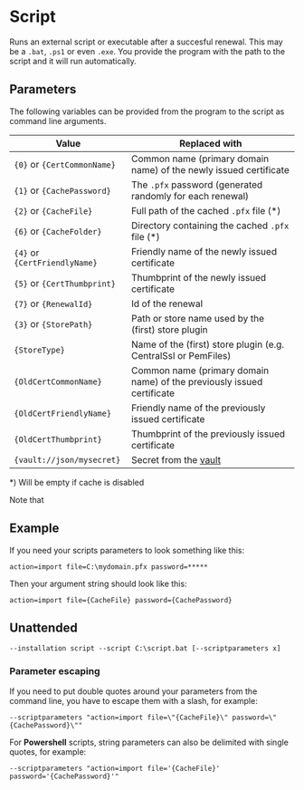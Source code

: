 ---
---
# Script
Runs an external script or executable after a succesful renewal. This may be a `.bat`, `.ps1` or even `.exe`.
You provide the program with the path to the script and it will run automatically.

## Parameters
The following variables can be provided from the program to the script as command line arguments.

| Value          |  Replaced with |
|----------------|----------------|
| `{0}` or `{CertCommonName}` | Common name (primary domain name) of the newly issued certificate          |
| `{1}` or `{CachePassword}` | The `.pfx` password (generated randomly for each renewal)  |
| `{2}` or `{CacheFile}`       | Full path of the cached `.pfx` file (*)                                 |
| `{6}` or `{CacheFolder}`       | Directory containing the cached `.pfx` file (*)                                 |
| `{4}` or `{CertFriendlyName}`       |  Friendly name of the newly issued certificate                               |
| `{5}` or `{CertThumbprint}`      | Thumbprint of the newly issued certificate                             |
| `{7}` or `{RenewalId}`       | Id of the renewal                                    |
| `{3}` or `{StorePath}`      | Path or store name used by the (first) store plugin   |
| `{StoreType}`        |  Name of the (first) store plugin (e.g. CentralSsl or PemFiles)                                    |
| `{OldCertCommonName}`        |  Common name (primary domain name) of the previously issued certificate |
| `{OldCertFriendlyName}`        |  Friendly name of the previously issued certificate |
| `{OldCertThumbprint}`        |  Thumbprint of the previously issued certificate |
| `{vault://json/mysecret}`        |  Secret from the [vault](https://www.simple-acme.com/manual/advanced-use/secret-management) |

*) Will be empty if cache is disabled 

Note that 
## Example
If you need your scripts parameters to look something like this:

`action=import file=C:\mydomain.pfx password=*****`

Then your argument string should look like this:

`action=import file={CacheFile} password={CachePassword}`

## Unattended 
`--installation script --script C:\script.bat [--scriptparameters x]`

### Parameter escaping
If you need to put double quotes around your parameters from the command line, you have to escape them with a slash, for example:

`--scriptparameters "action=import file=\"{CacheFile}\" password=\"{CachePassword}\""`

For **Powershell** scripts, string parameters can also be delimited with single quotes, for example:

`--scriptparameters "action=import file='{CacheFile}' password='{CachePassword}'"`